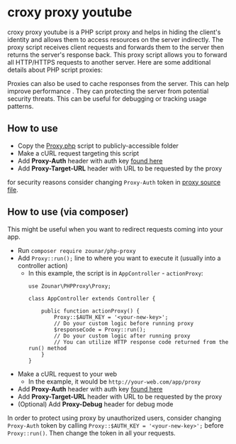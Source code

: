 # croxy proxy youtube

croxy proxy youtube is a PHP script proxy and helps in hiding the client's identity and allows them to access resources on the server indirectly. The proxy script receives client requests and forwards them to the server then returns the server's response back. This proxy script allows you to forward all HTTP/HTTPS requests to another server. 
Here are some additional details about PHP script proxies:
 
Proxies can also be used to cache responses from the server. This can help improve performance .
They can protecting the server from potential security threats.
This can be useful for debugging or tracking usage patterns.

## How to use
* Copy the [Proxy.php](Proxy.php) script to publicly-accessible folder 
* Make a cURL request targeting this script
* Add **Proxy-Auth** header with auth key [found here](https://github.com/zounar/php-proxy/blob/master/Proxy.php#L40)
* Add **Proxy-Target-URL** header with URL to be requested by the proxy
 

for security reasons consider changing `Proxy-Auth` token in [proxy source file](https://github.com/zounar/php-proxy/blob/master/Proxy.php#L40).

## How to use (via composer)
This might be useful when you want to redirect requests coming into your app. 

* Run `composer require zounar/php-proxy`
* Add `Proxy::run();` line to where you want to execute it (usually into a controller action)
  * In this example, the script is in `AppController` - `actionProxy`:
    ```
    use Zounar\PHPProxy\Proxy;
    
    class AppController extends Controller {

        public function actionProxy() {
            Proxy::$AUTH_KEY = '<your-new-key>';
            // Do your custom logic before running proxy
            $responseCode = Proxy::run();
            // Do your custom logic after running proxy
            // You can utilize HTTP response code returned from the run() method
        }
    }
    ```
* Make a cURL request to your web
  * In the example, it would be `http://your-web.com/app/proxy`
* Add **Proxy-Auth** header with auth key [found here](https://github.com/zounar/php-proxy/blob/master/Proxy.php#L40)
* Add **Proxy-Target-URL** header with URL to be requested by the proxy
* (Optional) Add **Proxy-Debug** header for debug mode

In order to protect using proxy by unauthorized users, consider changing `Proxy-Auth` token by calling
`Proxy::$AUTH_KEY = '<your-new-key>';` before `Proxy::run()`. Then change the token in all your requests.

